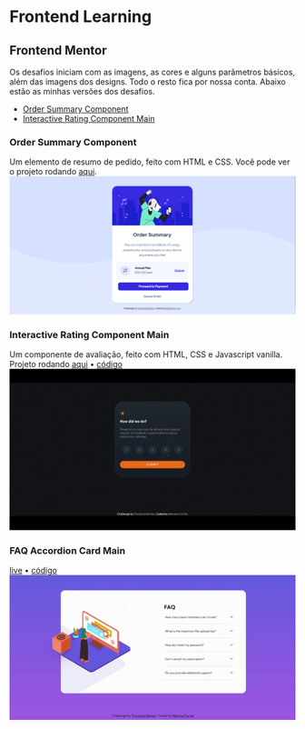 # Frontend Learning

## Frontend Mentor
Os desafios iniciam com as imagens, as cores e alguns parâmetros básicos, além das imagens dos designs. Todo o resto fica por nossa conta. Abaixo estão as minhas versões dos desafios.

* [Order Summary Component](#Order-Summary-Component)
* [Interactive Rating Component Main](#Interactive-Rating-Component-Main)
### Order Summary Component
Um elemento de resumo de pedido, feito com HTML e CSS. Você pode ver o projeto rodando [aqui](https://marianafurriel.github.io/frontendmentor/Order%20summary%20component/).
![screenshot](screenshots/os2.png)

### Interactive Rating Component Main
Um componente de avaliação, feito com HTML, CSS e Javascript vanilla. Projeto rodando [aqui](https://marianafurriel.github.io/frontendmentor/Interactive%20Rating%20Component%20Main) • [código](https://github.com/marianafurriel/frontendmentor/tree/main/Interactive%20Rating%20Component%20Main)
![screenshot](screenshots/desktop-ircm.gif)

### FAQ Accordion Card Main
[live](https://marianafurriel.github.io/frontendmentor/Faq%20Accordion%20Card%20Main) • [código](https://github.com/marianafurriel/frontendmentor/tree/main/Faq%20Accordion%20Card%20Main)<br>
![screenshot](screenshots/facm.gif)


